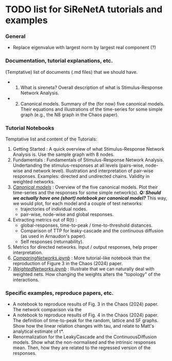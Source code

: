# TODO list for SiReNetA tutorials and examples


### General

- Replace eigenvalue with largest norm by largest real component (?)

### Documentation, tutorial explanations, etc.

(Temptative) list of documents (.md files) that we should have.

- 1. What is sireneta? Overall description of what is Stimulus-Response Network Analysis.
- 2. Canonical models. Summary of the (for now) five canonical models. Their equations and illustrations of the time-series for some simple graph (e.g., the N8 graph in the Chaos paper).




### Tutorial Notebooks

Temptative list and content of the Tutorials:

1. Getting Started : A quick overview of what Stimulus-Response Network Analysis is. Use the sample graph with 8 nodes.
2. Fundamentals : Fundamentals of Stimulus-Response Network Analysis. Undertanding the stimulus-responses at all levels (pairs-wise, node-wise and network level). Illustration and interpretation of pair-wise responses. Examples: directed and undirected chains. Validity in weighted networks.
3. *[Canonical models](#)* : Overview of the five canonical models. Plot their time-series and the responses for some simple network(s). *__Q: Should we actually have one (short) notebook per canonical model?__* This way, we would plot, for each model and a couple of test networks: 
	- trajectories of individual nodes.
	- pair-wise, node-wise and global responses.
4. Extracting metrics out of R(t) : 
	- global-responses, time-to-peak / time-to-threshold distances.
	- Comparison of TTP for leaky-cascade and the continuous diffusion (as used in Arnaudon's paper).
	- Self responses (returnability).
5. Metrics for directed networks. Input / output responses, help proper interpretation.
5. *[ComparingNetworks.ipynb](#)* : More tutorial-like notebook than the reproduction of Figure 3 in the Chaos (2024) paper.
6. *[WeightedNetworks.ipynb](#)* : Illustrate that we can naturally deal with weighted nets. How changing the weights alters the "topology" of the interactions.




### Specific examples, reproduce papers, etc.

- A notebook to reproduce results of Fig. 3 in the Chaos (2024) paper. The network comparison via the 
- A notebook to reproduce results of Fig. 4 in the Chaos (2024) paper. The definition of time-to-peak for the random, lattice and SF graphs. Show how the linear relation changes with tau, and relate to Matt's analytical estimate of t*.
- Renormalization for the LeakyCascade and the ContinuousDiffusion models. Show what the non-normalised and the intrinsic responses mean. Then, how they are related to the regressed version of the responses.





#####